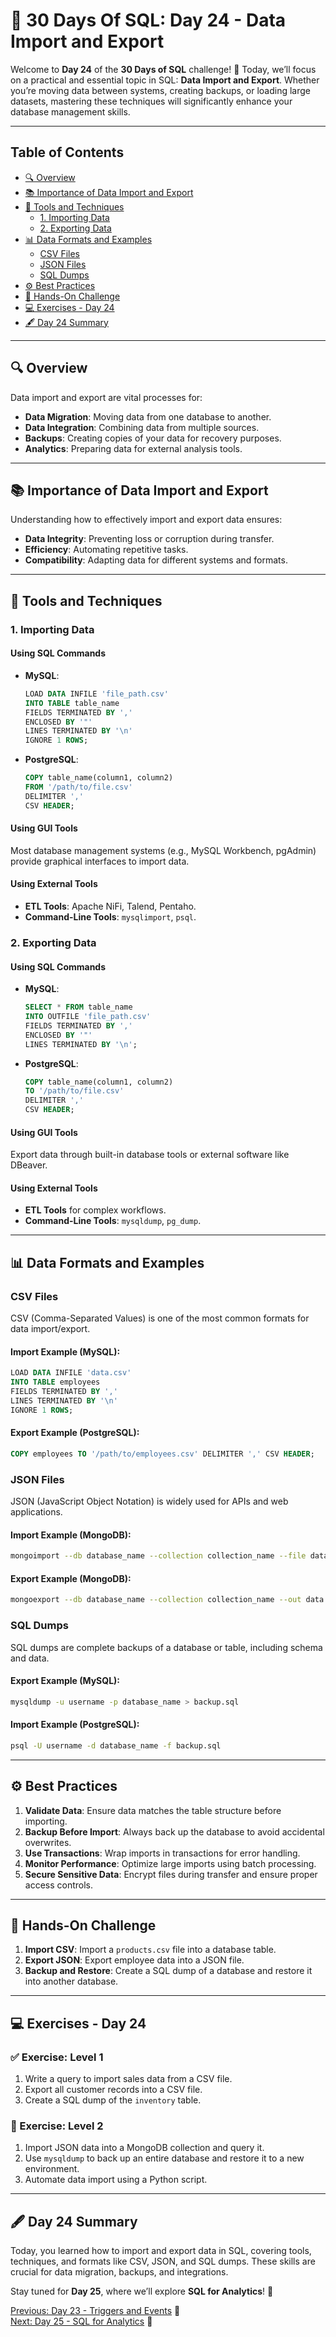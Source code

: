 # 📘 30 Days Of SQL: Day 24 - Data Import and Export

Welcome to **Day 24** of the **30 Days of SQL** challenge! 🎉 Today, we’ll focus on a practical and essential topic in SQL: **Data Import and Export**. Whether you’re moving data between systems, creating backups, or loading large datasets, mastering these techniques will significantly enhance your database management skills.

---

## Table of Contents

- [🔍 Overview](#-overview)
- [📚 Importance of Data Import and Export](#-importance-of-data-import-and-export)
- [🔧 Tools and Techniques](#-tools-and-techniques)
  - [1. Importing Data](#1-importing-data)
  - [2. Exporting Data](#2-exporting-data)
- [📊 Data Formats and Examples](#-data-formats-and-examples)
  - [CSV Files](#csv-files)
  - [JSON Files](#json-files)
  - [SQL Dumps](#sql-dumps)
- [⚙ Best Practices](#-best-practices)
- [🎯 Hands-On Challenge](#-hands-on-challenge)
- [💻 Exercises - Day 24](#-exercises---day-24)
- [🖋️ Day 24 Summary](#-day-24-summary)

---

## 🔍 Overview

Data import and export are vital processes for:

- **Data Migration**: Moving data from one database to another.
- **Data Integration**: Combining data from multiple sources.
- **Backups**: Creating copies of your data for recovery purposes.
- **Analytics**: Preparing data for external analysis tools.

---

## 📚 Importance of Data Import and Export

Understanding how to effectively import and export data ensures:

- **Data Integrity**: Preventing loss or corruption during transfer.
- **Efficiency**: Automating repetitive tasks.
- **Compatibility**: Adapting data for different systems and formats.

---

## 🔧 Tools and Techniques

### 1. Importing Data

#### Using SQL Commands
- **MySQL**:
  ```sql
  LOAD DATA INFILE 'file_path.csv'
  INTO TABLE table_name
  FIELDS TERMINATED BY ','
  ENCLOSED BY '"'
  LINES TERMINATED BY '\n'
  IGNORE 1 ROWS;
  ```

- **PostgreSQL**:
  ```sql
  COPY table_name(column1, column2)
  FROM '/path/to/file.csv'
  DELIMITER ','
  CSV HEADER;
  ```

#### Using GUI Tools
Most database management systems (e.g., MySQL Workbench, pgAdmin) provide graphical interfaces to import data.

#### Using External Tools
- **ETL Tools**: Apache NiFi, Talend, Pentaho.
- **Command-Line Tools**: `mysqlimport`, `psql`.

### 2. Exporting Data

#### Using SQL Commands
- **MySQL**:
  ```sql
  SELECT * FROM table_name
  INTO OUTFILE 'file_path.csv'
  FIELDS TERMINATED BY ','
  ENCLOSED BY '"'
  LINES TERMINATED BY '\n';
  ```

- **PostgreSQL**:
  ```sql
  COPY table_name(column1, column2)
  TO '/path/to/file.csv'
  DELIMITER ','
  CSV HEADER;
  ```

#### Using GUI Tools
Export data through built-in database tools or external software like DBeaver.

#### Using External Tools
- **ETL Tools** for complex workflows.
- **Command-Line Tools**: `mysqldump`, `pg_dump`.

---

## 📊 Data Formats and Examples

### CSV Files
CSV (Comma-Separated Values) is one of the most common formats for data import/export.

#### Import Example (MySQL):
```sql
LOAD DATA INFILE 'data.csv'
INTO TABLE employees
FIELDS TERMINATED BY ','
LINES TERMINATED BY '\n'
IGNORE 1 ROWS;
```

#### Export Example (PostgreSQL):
```sql
COPY employees TO '/path/to/employees.csv' DELIMITER ',' CSV HEADER;
```

### JSON Files
JSON (JavaScript Object Notation) is widely used for APIs and web applications.

#### Import Example (MongoDB):
```bash
mongoimport --db database_name --collection collection_name --file data.json
```

#### Export Example (MongoDB):
```bash
mongoexport --db database_name --collection collection_name --out data.json
```

### SQL Dumps
SQL dumps are complete backups of a database or table, including schema and data.

#### Export Example (MySQL):
```bash
mysqldump -u username -p database_name > backup.sql
```

#### Import Example (PostgreSQL):
```bash
psql -U username -d database_name -f backup.sql
```

---

## ⚙ Best Practices

1. **Validate Data**: Ensure data matches the table structure before importing.
2. **Backup Before Import**: Always back up the database to avoid accidental overwrites.
3. **Use Transactions**: Wrap imports in transactions for error handling.
4. **Monitor Performance**: Optimize large imports using batch processing.
5. **Secure Sensitive Data**: Encrypt files during transfer and ensure proper access controls.

---

## 🎯 Hands-On Challenge

1. **Import CSV**: Import a `products.csv` file into a database table.
2. **Export JSON**: Export employee data into a JSON file.
3. **Backup and Restore**: Create a SQL dump of a database and restore it into another database.

---

## 💻 Exercises - Day 24

### ✅ Exercise: Level 1

1. Write a query to import sales data from a CSV file.
2. Export all customer records into a CSV file.
3. Create a SQL dump of the `inventory` table.

### 🚀 Exercise: Level 2

1. Import JSON data into a MongoDB collection and query it.
2. Use `mysqldump` to back up an entire database and restore it to a new environment.
3. Automate data import using a Python script.

---

## 🖋 Day 24 Summary

Today, you learned how to import and export data in SQL, covering tools, techniques, and formats like CSV, JSON, and SQL dumps. These skills are crucial for data migration, backups, and integrations.

Stay tuned for **Day 25**, where we’ll explore **SQL for Analytics**! 🚀

[Previous: Day 23 - Triggers and Events](../Day-23%20Triggers%20And%20Events/Day-23_Triggers_And_Events.md) 🔼  
[Next: Day 25 - SQL for Analytics](../Day-25%20Sql%20For%20Analytics/Day-25_Sql_For_Analytics.md) 🔽

